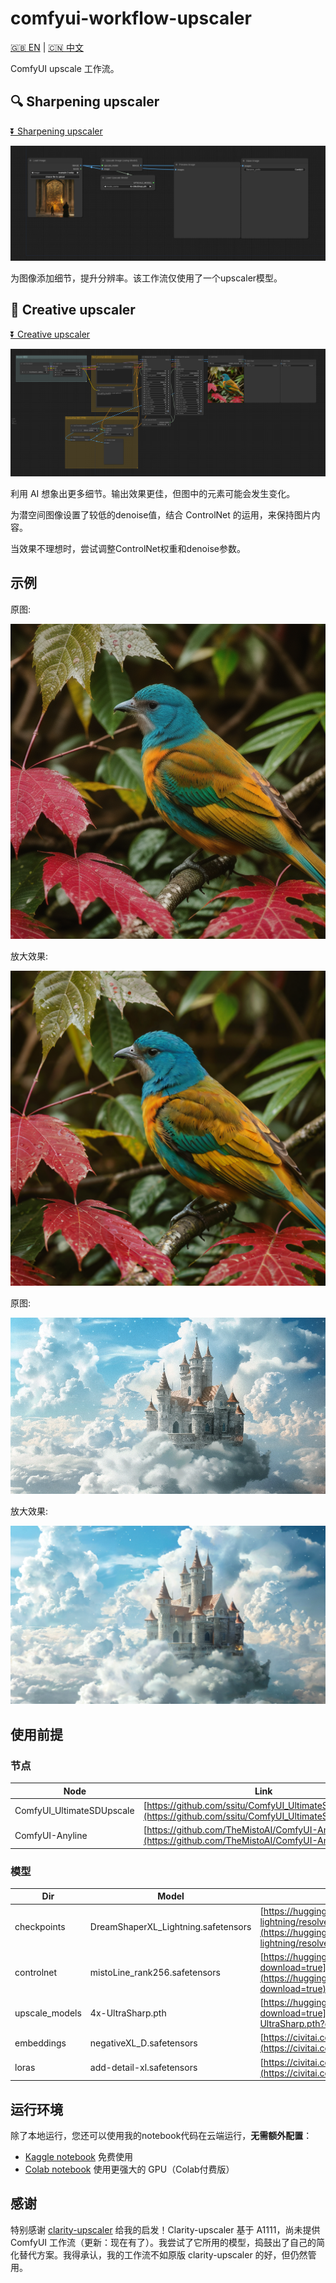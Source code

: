 # comfyui-workflow-upscaler

[🇬🇧 EN](https://github.com/greenzorro/comfyui-workflow-upscaler/blob/main/README.md) | [🇨🇳 中文](https://github.com/greenzorro/comfyui-workflow-upscaler/blob/main/README_ZH_CN.md)

ComfyUI upscale 工作流。

## 🔍 Sharpening upscaler

[⏬ Sharpening upscaler](https://github.com/greenzorro/comfyui-workflow-upscaler/blob/main/upscaler-sharpen.json)

![](https://github.com/greenzorro/comfyui-workflow-upscaler/blob/main/upscaler-sharpen.png?raw=true)

为图像添加细节，提升分辨率。该工作流仅使用了一个upscaler模型。

## 🎨 Creative upscaler

[⏬ Creative upscaler](https://github.com/greenzorro/comfyui-workflow-upscaler/blob/main/upscaler-creative.json)

![](https://github.com/greenzorro/comfyui-workflow-upscaler/blob/main/upscaler-creative.png?raw=true)

利用 AI 想象出更多细节。输出效果更佳，但图中的元素可能会发生变化。

为潜空间图像设置了较低的denoise值，结合 ControlNet 的运用，来保持图片内容。

当效果不理想时，尝试调整ControlNet权重和denoise参数。

## 示例

原图:

![](https://github.com/greenzorro/comfyui-workflow-upscaler/blob/main/examples/example_source.png?raw=true)

放大效果:

![](https://github.com/greenzorro/comfyui-workflow-upscaler/blob/main/examples/example_creative.png?raw=true)

原图:

![](https://github.com/greenzorro/comfyui-workflow-upscaler/blob/main/examples/example_2_source.png?raw=true)

放大效果:

![](https://github.com/greenzorro/comfyui-workflow-upscaler/blob/main/examples/example_2_creative.png?raw=true)

## 使用前提

### 节点

| Node                         | Link                                                                                                                               |
| ---------------------------- | ---------------------------------------------------------------------------------------------------------------------------------- |
| ComfyUI_UltimateSDUpscale    | [https://github.com/ssitu/ComfyUI_UltimateSDUpscale.git](https://github.com/ssitu/ComfyUI_UltimateSDUpscale.git)                   |
| ComfyUI-Anyline              | [https://github.com/TheMistoAI/ComfyUI-Anyline.git](https://github.com/TheMistoAI/ComfyUI-Anyline.git)                             |

### 模型

| Dir            | Model                               | Link                                                                                                                                                                                                                                         |
| -------------- | ----------------------------------- | -------------------------------------------------------------------------------------------------------------------------------------------------------------------------------------------------------------------------------------------- |
| checkpoints    | DreamShaperXL_Lightning.safetensors | [https://huggingface.co/Lykon/dreamshaper-xl-lightning/resolve/main/DreamShaperXL_Lightning.safetensors?download=true](https://huggingface.co/Lykon/dreamshaper-xl-lightning/resolve/main/DreamShaperXL_Lightning.safetensors?download=true) |
| controlnet     | mistoLine_rank256.safetensors       | [https://huggingface.co/TheMistoAI/MistoLine/resolve/main/mistoLine_rank256.safetensors?download=true](https://huggingface.co/TheMistoAI/MistoLine/resolve/main/mistoLine_rank256.safetensors?download=true)                                 |
| upscale_models | 4x-UltraSharp.pth                   | [https://huggingface.co/philz1337x/upscaler/resolve/main/4x-UltraSharp.pth?download=true](https://huggingface.co/philz1337x/upscaler/resolve/main/4x-UltraSharp.pth?download=true)                                                           |
| embeddings     | negativeXL_D.safetensors            | [https://civitai.com/api/download/models/134583](https://civitai.com/api/download/models/134583)                                                                                                                                             |
| loras          | add-detail-xl.safetensors           | [https://civitai.com/api/download/models/135867?type=Model&format=SafeTensor](https://civitai.com/api/download/models/135867?type=Model&format=SafeTensor)                                                                                   |

## 运行环境

除了本地运行，您还可以使用我的notebook代码在云端运行，**无需额外配置**：

- [Kaggle notebook](https://www.kaggle.com/code/victorcheng42/comfyui-cloud) 免费使用
- [Colab notebook](https://drive.google.com/file/d/1y1TeZweMvelTWZ3wBVtZuD02nLS7V8Af/view?usp=sharing) 使用更强大的 GPU（Colab付费版）

## 感谢

特别感谢 [clarity-upscaler](https://github.com/philz1337x/clarity-upscaler) 给我的启发！Clarity-upscaler 基于 A1111，尚未提供 ComfyUI 工作流（更新：现在有了）。我尝试了它所用的模型，捣鼓出了自己的简化替代方案。我得承认，我的工作流不如原版 clarity-upscaler 的好，但仍然管用。